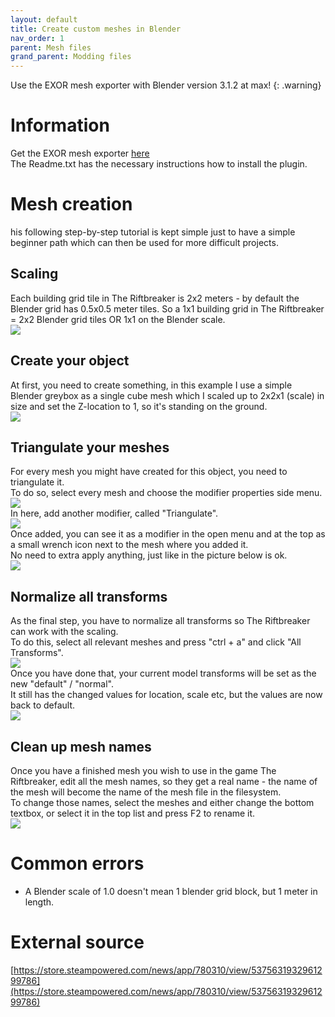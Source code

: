 ```yaml
---
layout: default
title: Create custom meshes in Blender
nav_order: 1
parent: Mesh files
grand_parent: Modding files
---
```


Use the EXOR mesh exporter with Blender version 3.1.2 at max! 
{: .warning}

# Information
Get the EXOR mesh exporter [here](https://github.com/exorstudios/riftbreaker-tools/tree/main/exor_exporters/plugins/exor_mesh_exporter)  
The Readme.txt has the necessary instructions how to install the plugin.

# Mesh creation
his following step-by-step tutorial is kept simple just to have a simple beginner path which can then be used for more difficult projects. 
## Scaling
Each building grid tile in The Riftbreaker is 2x2 meters - by default the Blender grid has 0.5x0.5 meter tiles.
So a 1x1 building grid in The Riftbreaker = 2x2 Blender grid tiles OR 1x1 on the Blender scale.  
![](../../../../assets/images/mesh-files_create_custom_meshes_in_blender.png)  

## Create your object
At first, you need to create something, in this example I use a simple Blender greybox as a single cube mesh which I scaled up to 2x2x1 (scale) in size and set the Z-location to 1, so it's standing on the ground.  
![](../../../../assets/images/mesh-files_create_custom_meshes_in_blender_2.png)  

## Triangulate your meshes
For every mesh you might have created for this object, you need to triangulate it.  
To do so, select every mesh and choose the modifier properties side menu.  
![](../../../../assets/images/mesh-files_create_custom_meshes_in_blender_3.png)  
In here, add another modifier, called "Triangulate".  
![](../../../../assets/images/mesh-files_create_custom_meshes_in_blender_4.png)  
Once added, you can see it as a modifier in the open menu and at the top as a small wrench icon next to the mesh where you added it.  
No need to extra apply anything, just like in the picture below is ok.  
![](../../../../assets/images/mesh-files_create_custom_meshes_in_blender_5.png)  

## Normalize all transforms
As the final step, you have to normalize all transforms so The Riftbreaker can work with the scaling.  
To do this, select all relevant meshes and press "ctrl + a" and click "All Transforms".  
![](../../../../assets/images/mesh-files_create_custom_meshes_in_blender_6.png)  
Once you have done that, your current model transforms will be set as the new "default" / "normal".  
It still has the changed values for location, scale etc, but the values are now back to default.  
![](../../../../assets/images/mesh-files_create_custom_meshes_in_blender_7.png)  

## Clean up mesh names
Once you have a finished mesh you wish to use in the game The Riftbreaker, edit all the mesh names, so they get a real name - the name of the mesh will become the name of the mesh file in the filesystem.  
To change those names, select the meshes and either change the bottom textbox, or select it in the top list and press F2 to rename it.  
![](../../../../assets/images/mesh-files_create_custom_meshes_in_blender_8.png)  

# Common errors
- A Blender scale of 1.0 doesn't mean 1 blender grid block, but 1 meter in length.  

# External source
[https://store.steampowered.com/news/app/780310/view/5375631932961299786](https://store.steampowered.com/news/app/780310/view/5375631932961299786)
